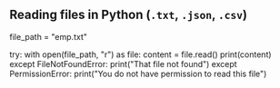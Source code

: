 ## **Reading files in Python (`.txt`, `.json`, `.csv`)**

file_path = "emp.txt"

try:
  with open(file_path, "r") as file:
    content = file.read()
    print(content)
except FileNotFoundError:
    print("That file not found")
except PermissionError:
    print("You do not have permission to read this file")

